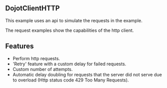 ## DojotClientHTTP

This example uses an api to simulate the requests in the example.

The request examples show the capabilities of the http client.

## Features

  * Perform http requests.
  * 'Retry' feature with a custom delay for failed requests.
  * Custom number of attempts.
  * Automatic delay doubling for requests that the server did not serve due to overload (Http status code 429  Too Many Requests).